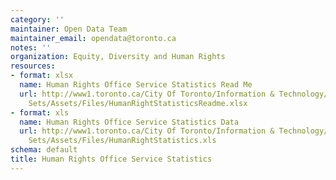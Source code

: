 ```yaml
---
category: ''
maintainer: Open Data Team
maintainer_email: opendata@toronto.ca
notes: ''
organization: Equity, Diversity and Human Rights
resources:
- format: xlsx
  name: Human Rights Office Service Statistics Read Me
  url: http://www1.toronto.ca/City Of Toronto/Information & Technology/Open Data/Data
    Sets/Assets/Files/HumanRightStatisticsReadme.xlsx
- format: xls
  name: Human Rights Office Service Statistics Data
  url: http://www1.toronto.ca/City Of Toronto/Information & Technology/Open Data/Data
    Sets/Assets/Files/HumanRightStatistics.xls
schema: default
title: Human Rights Office Service Statistics
---
```

